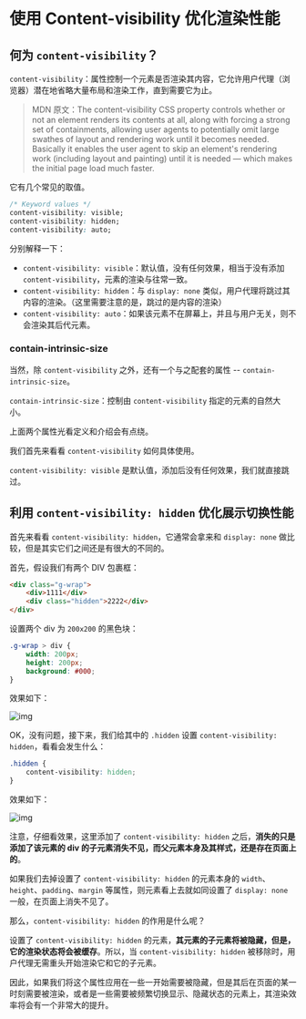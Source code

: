 # 使用 Content-visibility 优化渲染性能



## 何为 `content-visibility`？

`content-visibility`：属性控制一个元素是否渲染其内容，它允许用户代理（浏览器）潜在地省略大量布局和渲染工作，直到需要它为止。

> MDN 原文：The content-visibility CSS property controls whether or not an element renders its contents at all, along with forcing a strong set of containments, allowing user agents to potentially omit large swathes of layout and rendering work until it becomes needed. Basically it enables the user agent to skip an element's rendering work (including layout and painting) until it is needed — which makes the initial page load much faster.

它有几个常见的取值。

```CSS
/* Keyword values */
content-visibility: visible;
content-visibility: hidden;
content-visibility: auto;
```

分别解释一下：

- `content-visibility: visible`：默认值，没有任何效果，相当于没有添加 `content-visibility`，元素的渲染与往常一致。
- `content-visibility: hidden`：与 `display: none` 类似，用户代理将跳过其内容的渲染。（这里需要注意的是，跳过的是内容的渲染）
- `content-visibility: auto`：如果该元素不在屏幕上，并且与用户无关，则不会渲染其后代元素。

### contain-intrinsic-size

当然，除 `content-visibility` 之外，还有一个与之配套的属性 -- `contain-intrinsic-size`。

`contain-intrinsic-size`：控制由 `content-visibility` 指定的元素的自然大小。

上面两个属性光看定义和介绍会有点绕。

我们首先来看看 `content-visibility` 如何具体使用。

`content-visibility: visible` 是默认值，添加后没有任何效果，我们就直接跳过。

## 利用 `content-visibility: hidden` 优化展示切换性能

首先来看看 `content-visibility: hidden`，它通常会拿来和 `display: none` 做比较，但是其实它们之间还是有很大的不同的。

首先，假设我们有两个 DIV 包裹框：

```HTML
<div class="g-wrap">
    <div>1111</div>
    <div class="hidden">2222</div>
</div>
```

设置两个 div 为 `200x200` 的黑色块：

```CSS
.g-wrap > div {
    width: 200px;
    height: 200px;
    background: #000;
}
```

效果如下：

![img](https://p3-juejin.byteimg.com/tos-cn-i-k3u1fbpfcp/a49b78bccc1b41acbeff2b76c24f7fa1~tplv-k3u1fbpfcp-zoom-1.image)



OK，没有问题，接下来，我们给其中的 `.hidden` 设置 `content-visibility: hidden`，看看会发生什么：

```CSS
.hidden {
    content-visibility: hidden;
}
```

效果如下：

![img](https://p3-juejin.byteimg.com/tos-cn-i-k3u1fbpfcp/04a0c0a59b9341a1bdefc7eff00db35a~tplv-k3u1fbpfcp-zoom-1.image)

注意，仔细看效果，这里添加了 `content-visibility: hidden` 之后，**消失的只是添加了该元素的 div 的子元素消失不见，而父元素本身及其样式，还是存在页面上的**。

如果我们去掉设置了 `content-visibility: hidden` 的元素本身的 `width`、`height`、`padding`、`margin` 等属性，则元素看上去就如同设置了 `display: none` 一般，在页面上消失不见了。

那么，`content-visibility: hidden` 的作用是什么呢？

设置了 `content-visibility: hidden` 的元素，**其元素的子元素将被隐藏，但是，它的渲染状态将会被缓存**。所以，当 `content-visibility: hidden` 被移除时，用户代理无需重头开始渲染它和它的子元素。

因此，如果我们将这个属性应用在一些一开始需要被隐藏，但是其后在页面的某一时刻需要被渲染，或者是一些需要被频繁切换显示、隐藏状态的元素上，其渲染效率将会有一个非常大的提升。